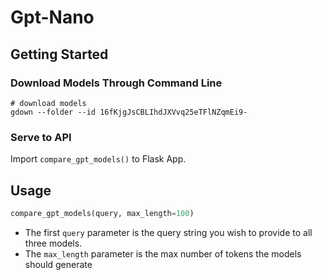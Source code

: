 # Gpt-Nano

## Getting Started

### Download Models Through Command Line

```shell
# download models
gdown --folder --id 16fKjgJsCBLIhdJXVvq25eTFlNZqmEi9-
```

### Serve to API

Import `compare_gpt_models()` to Flask App.

## Usage

```python
compare_gpt_models(query, max_length=100)
```

- The first `query` parameter is the query string you wish to provide to all three models.
- The `max_length` parameter is the max number of tokens the models should generate
